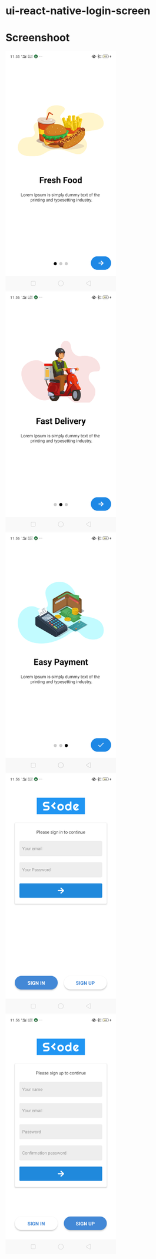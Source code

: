 # ui-react-native-login-screen


# Screenshoot
<div style="float:left">
<img src="screenshoot/ss.png" width="300" />
<img src="screenshoot/ss1.png" width="300" />
<img src="screenshoot/ss2.png" width="300" />
<img src="screenshoot/ss3.png" width="300" />
<img src="screenshoot/ss4.png" width="300" />
</div>

